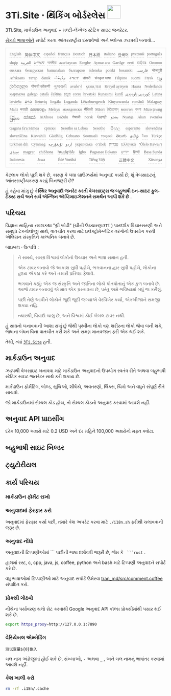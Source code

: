 <h1 style="justify-content:space-between">3Ti.Site ⋅ થિંકિંગ બોર્ડરલેસ <img src="//i-01.eu.org/3Ti/logo.svg" style="user-select:none;margin-top:-1px;width:42px"></h1>

3Ti.Site, માર્કડાઉન અનુવાદ + મલ્ટી-લેંગ્વેજ સ્ટેટિક સાઇટ જનરેટર.

[સેંકડો ભાષાઓને](https://github.com/i18n-site/node/blob/main/lang/src/index.js) સપોર્ટ કરતા આંતરરાષ્ટ્રીય દસ્તાવેજો અને બ્લોગ્સ ઝડપથી બનાવો...

<pre class="langli" style="display:flex;flex-wrap:wrap;background:transparent;border:1px solid #eee;font-size:12px;box-shadow:0 0 3px inset #eee;padding:12px 5px 4px 12px;justify-content:space-between;"><style>pre.langli i{font-weight:300;font-family:s;margin-right:7px;margin-bottom:8px;font-style:normal;color:#666;border-bottom:1px dashed #ccc;}</style><i>English</i><i> 简体中文 </i><i>español</i><i>français</i><i>Deutsch</i><i> 日本語 </i><i>italiano</i><i>한국어</i><i>русский</i><i>português</i><i>shqip</i><i>‫العربية‬</i><i>አማርኛ</i><i>অসমীয়া</i><i>azərbaycan</i><i>Eʋegbe</i><i>Aymar aru</i><i>Gaeilge</i><i>eesti</i><i>ଓଡ଼ିଆ</i><i>Oromoo</i><i>euskara</i><i>беларуская</i><i>bamanakan</i><i>български</i><i>íslenska</i><i>polski</i><i>bosanski</i><i>‫فارسی‬</i><i>भोजपुरी</i><i>Afrikaans</i><i>татар</i><i>dansk</i><i>‫ދިވެހިބަސް‬</i><i>ትግርኛ</i><i>डोगरी</i><i>संस्कृत भाषा</i><i>Filipino</i><i>suomi</i><i>Frysk</i><i>ខ្មែរ</i><i>ქართული</i><i>गोंयची कोंकणी</i><i>ગુજરાતી</i><i>avañe’ẽ</i><i>қазақ тілі</i><i>Kreyòl ayisyen</i><i>Hausa</i><i>Nederlands</i><i>кыргызча</i><i>galego</i><i>català</i><i>čeština</i><i>ಕನ್ನಡ</i><i>corsu</i><i>hrvatski</i><i>Runasimi</i><i>kurdî</i><i>‫کوردیی ناوەندی‬</i><i>Latina</i><i>latviešu</i><i>ລາວ</i><i>lietuvių</i><i>lingála</i><i>Luganda</i><i>Lëtzebuergesch</i><i>Kinyarwanda</i><i>română</i><i>Malagasy</i><i>Malti</i><i>मराठी</i><i>മലയാളം</i><i>Melayu</i><i>македонски</i><i>मैथिली</i><i>Māori</i><i>মৈতৈলোন্</i><i>монгол</i><i>বাংলা</i><i>Mizo ṭawng</i><i>မြန်မာ</i><i>𞄀𞄄𞄰𞄩𞄍𞄜𞄰</i><i>IsiXhosa</i><i>isiZulu</i><i>नेपाली</i><i>norsk</i><i>ਪੰਜਾਬੀ</i><i>‫پښتو‬</i><i>Nyanja</i><i>Akan</i><i>svenska</i><i>Gagana fa'a Sāmoa</i><i>српски</i><i>Sesotho sa Leboa</i><i>Sesotho</i><i>සිංහල</i><i>esperanto</i><i>slovenčina</i><i>slovenščina</i><i>Kiswahili</i><i>Gàidhlig</i><i>Cebuano</i><i>Soomaali</i><i>тоҷикӣ</i><i>తెలుగు</i><i>தமிழ்</i><i>ไทย</i><i>Türkçe</i><i>türkmen dili</i><i>Cymraeg</i><i>‫ئۇيغۇرچە‬</i><i>‫اردو‬</i><i>українська</i><i>o‘zbek</i><i>‫עברית‬</i><i>Ελληνικά</i><i>ʻŌlelo Hawaiʻi</i><i>‫سنڌي‬</i><i>magyar</i><i>chiShona</i><i>հայերեն</i><i>Igbo</i><i>Pagsasao Ilokano</i><i>‫ייִדיש‬</i><i>हिन्दी</i><i>Basa Sunda</i><i>Indonesia</i><i>Jawa</i><i>Èdè Yorùbá</i><i>Tiếng Việt</i><i> 正體中文 </i><i>Xitsonga</i></pre>

કેટલાક લોકો પૂછી શકે છે, કારણ કે બધા બ્રાઉઝર્સમાં અનુવાદ કાર્યો છે, શું વેબસાઇટનું આંતરરાષ્ટ્રીયકરણ કરવું બિનજરૂરી છે?

હું કહેવા માંગુ છું કે**સ્થિર અનુવાદો જનરેટ કરતી વેબસાઇટ્સ જ બહુભાષી ઇન-સાઇટ ફુલ-ટેક્સ્ટ સર્ચ અને સર્ચ એન્જિન ઑપ્ટિમાઇઝેશનને સમર્થન આપી શકે છે** .

## પરિચય

વિજ્ઞાન સાહિત્ય નવલકથા &quot;થ્રી બોડી&quot; (ચીની ઉચ્ચારણ:`3Tǐ` ) પારદર્શક વિચારસરણી અને સમૃદ્ધ ટેકનોલોજી સાથે, વાતચીત કરવા માટે ઇલેક્ટ્રોમેગ્નેટિક તરંગોનો ઉપયોગ કરતી એલિયન સંસ્કૃતિને કાલ્પનિક બનાવે છે.

બાઇબલ · ઉત્પત્તિ :

> તે સમયે, સમગ્ર વિશ્વમાં લોકોનો ઉચ્ચાર અને ભાષા સમાન હતી.
>
> એક ટાવર બનાવો જે આકાશ સુધી પહોંચે, ભગવાનના દ્વાર સુધી પહોંચે, લોકોના હૃદય એકઠા કરે અને તમારી પ્રતિષ્ઠા ફેલાવે.
>
> ભગવાને કહ્યું: એક જ સંસ્કૃતિ અને જાતિના લોકો પોતપોતાનું એક કુળ બનાવે છે. આજે ટાવર બનાવવું એ માત્ર એક પ્રસ્તાવના છે, પરંતુ અમે ભવિષ્યમાં બધું જ કરીશું.
>
> પછી તેણે આવીને લોકોને જુદી જુદી જગ્યાએ વેરવિખેર કર્યા, એકબીજાને સમજી શક્યા નહિ.
>
> ત્યારથી, વિવાદો ચાલુ છે, અને વિશ્વમાં કોઈ બેબલ ટાવર નથી.

હું સાધનો બનાવવાની આશા રાખું છું જેથી પૃથ્વીના લોકો ત્રણ શરીરના લોકો જેવા બની શકે, ભાષાના બંધન વિના વાતચીત કરી શકે અને સમગ્ર માનવજાત ફરી એક થઈ શકે.

તેથી, ત્યાં [`3Ti.Site`](//3Ti.Site) હતી.

## માર્કડાઉન અનુવાદ

ઝડપથી વેબસાઇટ બનાવવા માટે માર્કડાઉન અનુવાદનો ઉપયોગ સ્વતંત્ર રીતે અથવા બહુભાષી સ્ટેટિક સાઇટ જનરેટર સાથે કરી શકાય છે.

માર્કડાઉન ફોર્મેટિંગ, બોલ્ડ, સૂચિઓ, શીર્ષકો, અવતરણો, લિંક્સ, ચિત્રો અને વધુને સંપૂર્ણ રીતે સાચવો.

જો માર્કડાઉનમાં સેમ્પલ કોડ હોય, તો સેમ્પલ કોડનો અનુવાદ કરવામાં આવશે નહીં.

## અનુવાદ API પ્રાઇસીંગ

દરેક 10,000 અક્ષરો માટે 0.2 USD અને દર મહિને 100,000 અક્ષરોનો મફત ક્વોટા.

## બહુભાષી સાઇટ બિલ્ડર

## ટ્યુટોરીયલ

## કાર્ય પરિચય

### માર્કડાઉન ફોર્મેટ રાખો

### અનુવાદમાં ફેરફાર કરો

અનુવાદમાં ફેરફાર કર્યા પછી, તમારે કેશ અપડેટ કરવા માટે `./i18n.sh` ફરીથી ચલાવવાની જરૂર છે.

### અનુવાદ નોંધો

અનુવાદની ટિપ્પણીઓમાં \``` પછીની ભાષા દર્શાવવી જરૂરી છે, જેમ કે ` ```rust` .

હાલમાં રસ્ટ, c, cpp, java, js, coffee, python અને bash માટે ટિપ્પણી અનુવાદને સપોર્ટ કરે છે.

વધુ ભાષાઓમાં ટિપ્પણીઓ માટે અનુવાદ સપોર્ટ ઉમેરવા [tran_md/src/comment.coffee](https://github.com/i18n-site/node/blob/main/tran_md/src/comment.coffee) સંપાદિત કરો.

### પ્રોક્સી ગોઠવો

નીચેના પર્યાવરણ ચલો સેટ કરવાથી Google અનુવાદ API કૉલ્સ પ્રોક્સીમાંથી પસાર થઈ શકે છે.

```bash
export https_proxy=http://127.0.0.1:7890
```

### વેરિયેબલ એમ્બેડિંગ

```
测试变量${0}嵌入
```

ચલ નામ અંગ્રેજીમાં હોઈ શકે છે, સંખ્યાઓ, `-` અથવા `_` , અને ચલ નામનું ભાષાંતર કરવામાં આવશે નહીં.

### કેશ ખાલી કરો

```bash
rm -rf .i18n/.cache
```
